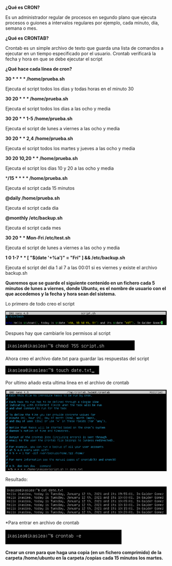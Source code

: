 **¿Qué es CRON?**

Es un administrador regular de procesos en segundo plano que ejecuta procesos o guiones a intervalos regulares por ejemplo, cada minuto, día, semana o mes.

**¿Qué es CRONTAB?**

Crontab es un simple archivo de texto que guarda una lista de comandos a ejecutar en un tiempo especificado por el usuario. Crontab verificará la fecha y hora en que se debe ejecutar el script

**¿Qué hace cada línea de cron?**

**30 * * * * /home/prueba.sh**

Ejecuta el script todos los dias y todas horas en el minuto 30

**30 20 * * * /home/prueba.sh**

Ejecuta el script todos los dias a las ocho y media

**30 20 * * 1-5 /home/prueba.sh**

Ejecuta el script de lunes a viernes a las ocho y media

**30 20 * * 2,4 /home/prueba.sh**

Ejecuta el script todos los martes y jueves a las ocho y media

**30 20 10,20 * * /home/prueba.sh**

Ejecuta el script los dias 10 y 20 a las ocho y media

***/15 * * * * /home/prueba.sh**

Ejecuta el script cada 15 minutos

**@daily /home/prueba.sh**

Ejecuta el script cada dia

**@monthly /etc/backup.sh**

Ejecuta el script cada mes

**30 20 * * Mon-Fri /etc/test.sh**

Ejecuta el script de lunes a viernes a las ocho y media

**1 0 1-7 * * [ "$(date '+%a')" = "Fri" ] && /etc/backup.sh**

Ejecuta el script del dia 1 al 7 a las 00:01 si es viernes y existe el archivo backup.sh

**Queremos que se guarde el siguiente contenido en un fichero cada 5 minutos de lunes a viernes, donde Ubuntu, es el nombre de usuario con el que accedemos y la fecha y hora sean del sistema.**

Lo primero de todo creo el script

![](https://raw.githubusercontent.com/GalderGG/fotosDocumentacion2/master/1.png)

Despues hay que cambiarle los permisos al script

![](https://raw.githubusercontent.com/GalderGG/fotosDocumentacion2/master/2.png)

Ahora creo el archivo date.txt para guardar las respuestas del script

![](https://raw.githubusercontent.com/GalderGG/fotosDocumentacion2/master/3.png)

Por ultimo añado esta ultima linea en el archivo de crontab

![](https://raw.githubusercontent.com/GalderGG/fotosDocumentacion2/master/4.png)

Resultado:

![](https://raw.githubusercontent.com/GalderGG/fotosDocumentacion2/master/6.png)

*Para entrar en archivo de crontab

![](https://raw.githubusercontent.com/GalderGG/fotosDocumentacion2/master/5.png)

**Crear un cron para que haga una copia (en un fichero comprimido) de la carpeta /home/ubuntu en la carpeta /copias cada 15 minutos los martes.**